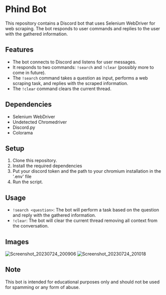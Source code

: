 # Phind Bot

This repository contains a Discord bot that uses Selenium WebDriver for web scraping. The bot responds to user commands and replies to the user with the gathered information.

## Features

- The bot connects to Discord and listens for user messages.
- It responds to two commands: `!search` and `!clear` (possibly more to come in future).
- The `!search` command takes a question as input, performs a web scraping task, and replies with the scraped information.
- The `!clear` command clears the current thread.

## Dependencies

- Selenium WebDriver
- Undetected Chromedriver
- Discord.py
- Colorama

## Setup

1. Clone this repository.
2. Install the required dependencies
3. Put your discord token and the path to your chromium installation in the '.env' file 
4. Run the script.

## Usage

- `!search <question>`: The bot will perform a task based on the question and reply with the gathered information.
- `!clear`: The bot will clear the current thread removing all context from the conversation.

## Images

![Screenshot_20230724_200906](https://github.com/Magg27/Phindbot/assets/84076753/061459a0-9f70-4de0-84c1-7c54b1da4094)
![Screenshot_20230724_201018](https://github.com/Magg27/Phindbot/assets/84076753/1a72aa8c-ea71-42f6-89ae-37fa3794fde4)

## Note

This bot is intended for educational purposes only and should not be used for spamming or any form of abuse.


